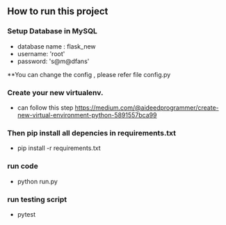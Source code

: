 ## How to run this project

### Setup Database in MySQL
- database name : flask_new
- username: 'root'
- password: 's@m@dfans'

**You can change the config , please refer file config.py 

### Create your new virtualenv.
- can follow this step https://medium.com/@aideedprogrammer/create-new-virtual-environment-python-5891557bca99
### Then pip install all depencies in requirements.txt 
 - pip install -r requirements.txt
### run code 
 - python run.py
### run testing script
 - pytest
